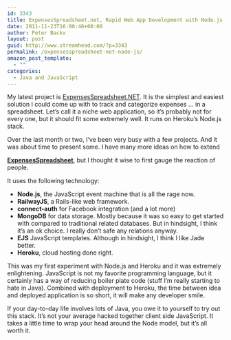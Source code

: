 ```yaml
---
id: 3343
title: ExpensesSpreadsheet.net, Rapid Web App Development with Node.js
date: 2011-11-23T16:00:46+00:00
author: Peter Backx
layout: post
guid: http://www.streamhead.com/?p=3343
permalink: /expensesspreadsheet-net-node-js/
amazon_post_template:
  - ""
categories:
  - Java and JavaScript
---
```

My latest project is [ExpensesSpreadsheet.NET](http://www.expensesspreadsheet.net "Track your expenses the smart way"). It is the simplest and easiest solution I could come up with to track and categorize expenses &#8230; in a spreadsheet. Let&#8217;s call it a niche web application, so it&#8217;s probably not for every one, but it should fit some extremely well. It runs on Heroku&#8217;s Node.js stack.

<!--more-->Over the last month or two, I&#8217;ve been very busy with a few projects. And it was about time to present some. I have many more ideas on how to extend 

**[ExpensesSpreadsheet](http://www.expensesspreadsheet.net "Track your expenses the smart way")**, but I thought it wise to first gauge the reaction of people.

It uses the following technology:

  * **Node.js**, the JavaScript event machine that is all the rage now.
  * **RailwayJS**, a Rails-like web framework.
  * **connect-auth** for Facebook integration (and a lot more)
  * **MongoDB** for data storage. Mostly because it was so easy to get started with compared to traditional related databases. But in hindsight, I think it&#8217;s an ok choice. I really don&#8217;t safe any relations anyway.
  * **EJS** JavaScript templates. Although in hindsight, I think I like Jade better.
  * **Heroku**, cloud hosting done right.

This was my first experiment with Node.js and Heroku and it was extremely enlightening. JavaScript is not my favorite programming language, but it certainly has a way of reducing boiler plate code (stuff I&#8217;m really starting to hate in Java). Combined with deployment to Heroku, the time between idea and deployed application is so short, it will make any developer smile.

If your day-to-day life involves lots of Java, you owe it to yourself to try out this stack. It&#8217;s not your average hacked together client side JavaScript. It takes a little time to wrap your head around the Node model, but it&#8217;s all worth it.

<!-- AddThis Advanced Settings generic via filter on the_content -->

<!-- AddThis Share Buttons generic via filter on the_content -->